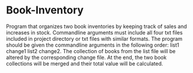 # Book-Inventory
Program that organizes two book inventories by keeping track of sales and increases in stock. 
Commandline arguments must include all four txt files included in project directory or txt files with similar formats.
The program should be given the commandline arguments in the following order: list1 change1 list2 change2.
The collection of books from the list file will be altered by the corresponding change file. 
At the end, the two book collections will be merged and their total value will be calculated.
